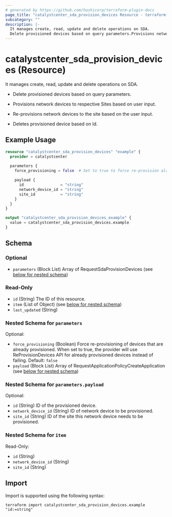 ```yaml
---
# generated by https://github.com/hashicorp/terraform-plugin-docs
page_title: "catalystcenter_sda_provision_devices Resource - terraform-provider-catalystcenter"
subcategory: ""
description: |-
  It manages create, read, update and delete operations on SDA.
  Delete provisioned devices based on query parameters.Provisions network devices to respective Sites based on user input.Re-provisions network devices to the site based on the user input.Deletes provisioned device based on Id.
---
```


# catalystcenter_sda_provision_devices (Resource)

It manages create, read, update and delete operations on SDA.

- Delete provisioned devices based on query parameters.

- Provisions network devices to respective Sites based on user input.

- Re-provisions network devices to the site based on the user input.

- Deletes provisioned device based on Id.

## Example Usage

```terraform
resource "catalystcenter_sda_provision_devices" "example" {
  provider = catalystcenter
 
  parameters {
    force_provisioning = false  # Set to true to force re-provision already provisioned devices

    payload {
      id                = "string"
      network_device_id = "string"
      site_id           = "string"
    }
  }
}

output "catalystcenter_sda_provision_devices_example" {
  value = catalystcenter_sda_provision_devices.example
}
```

<!-- schema generated by tfplugindocs -->
## Schema

### Optional

- `parameters` (Block List) Array of RequestSdaProvisionDevices (see [below for nested schema](#nestedblock--parameters))

### Read-Only

- `id` (String) The ID of this resource.
- `item` (List of Object) (see [below for nested schema](#nestedatt--item))
- `last_updated` (String)

<a id="nestedblock--parameters"></a>
### Nested Schema for `parameters`

Optional:

- `force_provisioning` (Boolean) Force re-provisioning of devices that are already provisioned. When set to true, the provider will use ReProvisionDevices API for already provisioned devices instead of failing. Default: `false`
- `payload` (Block List) Array of RequestApplicationPolicyCreateApplication (see [below for nested schema](#nestedblock--parameters--payload))

<a id="nestedblock--parameters--payload"></a>
### Nested Schema for `parameters.payload`

Optional:

- `id` (String) ID of the provisioned device.
- `network_device_id` (String) ID of network device to be provisioned.
- `site_id` (String) ID of the site this network device needs to be provisioned.



<a id="nestedatt--item"></a>
### Nested Schema for `item`

Read-Only:

- `id` (String)
- `network_device_id` (String)
- `site_id` (String)

## Import

Import is supported using the following syntax:

```shell
terraform import catalystcenter_sda_provision_devices.example "id:=string"
```
